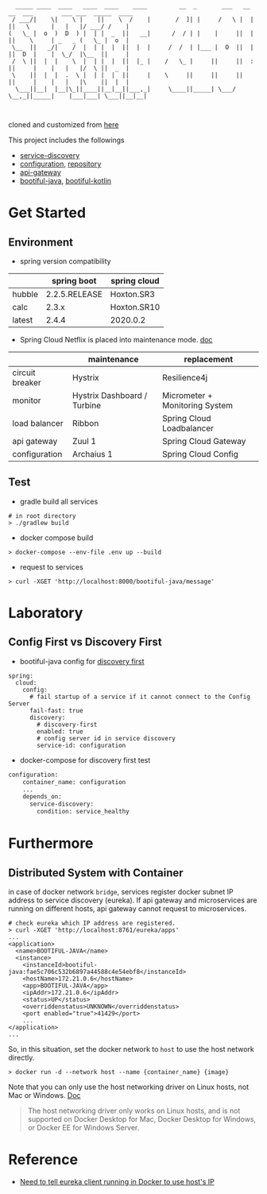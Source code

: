 ```

  _____ ____  ____   ____  ____    ____         __  _       ___   __ __  ___        ___ ___  _____  ____ 
 / ___/|    \|    \ |    ||    \  /    |       /  ]| |     /   \ |  |  ||   \      |   |   |/ ___/ /    |
(   \_ |  o  )  D  ) |  | |  _  ||   __|      /  / | |    |     ||  |  ||    \     | _   _ (   \_ |  o  |
 \__  ||   _/|    /  |  | |  |  ||  |  |     /  /  | |___ |  O  ||  |  ||  D  |    |  \_/  |\__  ||     |
 /  \ ||  |  |    \  |  | |  |  ||  |_ |    /   \_ |     ||     ||  :  ||     |    |   |   |/  \ ||  _  |
 \    ||  |  |  .  \ |  | |  |  ||     |    \     ||     ||     ||     ||     |    |   |   |\    ||  |  |
  \___||__|  |__|\_||____||__|__||___,_|     \____||_____| \___/  \__,_||_____|    |___|___| \___||__|__|
                                                                                                         
                                                                          
```
cloned and customized from [here](https://github.com/joneconsulting/msa_with_spring_cloud)

This project includes the followings
- [service-discovery](https://github.com/meowpunch/spring-cloud-msa/tree/main/service-discovery)
- [configuration](https://github.com/meowpunch/spring-cloud-msa/tree/main/configuration), [repository](https://github.com/meowpunch/spring-cloud-msa/tree/main/repository)
- [api-gateway](https://github.com/meowpunch/spring-cloud-msa/tree/main/api-gateway)
- [bootiful-java](https://github.com/meowpunch/spring-cloud-msa/tree/main/bootiful-java), [bootiful-kotlin](https://github.com/meowpunch/spring-cloud-msa/tree/main/bootiful-kotlin)

# Get Started
## Environment
- spring version compatibility

|        | spring boot   | spring cloud|
|--------|---------------|-------------|
| hubble | 2.2.5.RELEASE | Hoxton.SR3  |
| calc   | 2.3.x         | Hoxton.SR10 |
| latest | 2.4.4         | 2020.0.2    |

- Spring Cloud Netflix is placed into maintenance mode. [doc](https://spring.io/blog/2018/12/12/spring-cloud-greenwich-rc1-available-now)

|                 | maintenance                 | replacement                    |
|-----------------|-----------------------------|--------------------------------|
| circuit breaker | Hystrix                     | Resilience4j                   |
| monitor         | Hystrix Dashboard / Turbine | Micrometer + Monitoring System |
| load balancer   | Ribbon                      | Spring Cloud Loadbalancer      |
| api gateway     | Zuul 1                      | Spring Cloud Gateway           |
| configuration   | Archaius 1                  | Spring Cloud Config            |

## Test
- gradle build all services
```shell
# in root directory
> ./gradlew build 
```

- docker compose build
```shell
> docker-compose --env-file .env up --build
```

- request to services
```shell
> curl -XGET 'http://localhost:8000/bootiful-java/message'
```

# Laboratory
## Config First vs Discovery First
- bootiful-java config for [discovery first](https://cloud.spring.io/spring-cloud-static/Greenwich.RELEASE/multi/multi__spring_cloud_config_client.html#discovery-first-bootstrap)
```
spring:
  cloud:
    config:
      # fail startup of a service if it cannot connect to the Config Server
      fail-fast: true
      discovery:
        # discovery-first
        enabled: true
        # config server id in service discovery
        service-id: configuration
```
- docker-compose for discovery first test
```dockerfile
configuration:
    container_name: configuration
    ...
    depends_on:
      service-discovery:
        condition: service_healthy
```



# Furthermore
## Distributed System with Container
in case of docker network `bridge`, services register docker subnet IP address to service discovery (eureka).
If api gateway and microservices are running on different hosts, api gateway cannot request to microservices. 
```shell
# check eureka which IP address are registered.
> curl -XGET 'http://localhost:8761/eureka/apps'
...
<application>
  <name>BOOTIFUL-JAVA</name>
  <instance>
    <instanceId>bootiful-java:fae5c706c532b6897a44588c4e54ebf8</instanceId>
    <hostName>172.21.0.6</hostName>
    <app>BOOTIFUL-JAVA</app>
    <ipAddr>172.21.0.6</ipAddr>
    <status>UP</status>
    <overriddenstatus>UNKNOWN</overriddenstatus>
    <port enabled="true">41429</port>
    ...
</application>
...
```
So, in this situation, set the docker network to `host` to use the host network directly.
```shell
> docker run -d --network host --name {container_name} {image}
```
Note that you can only use the host networking driver on Linux hosts, not Mac or Windows. [Doc](https://docs.docker.com/network/host/)
> The host networking driver only works on Linux hosts, and is not supported on Docker Desktop for Mac, Docker Desktop for Windows, or Docker EE for Windows Server.

# Reference
- [Need to tell eureka client running in Docker to use host's IP](https://github.com/spring-cloud/spring-cloud-netflix/issues/432)
